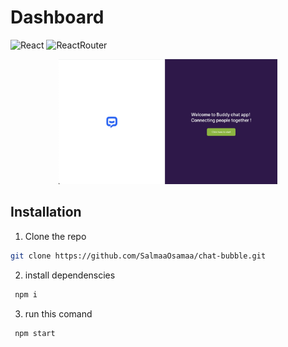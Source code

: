 # Dashboard
![React](https://img.shields.io/badge/React-20232A?style=for-the-badge&logo=react&logoColor=61DAFB)  ![ReactRouter](https://img.shields.io/badge/React_Router-CA4245?style=for-the-badge&logo=react-router&logoColor=white) 


<div align="center" >
<img src="./src/assets//images/readme.jpeg" alt="Logo" width="350" height="200" >
</div>

## Installation
1. Clone the repo 
```sh
git clone https://github.com/SalmaaOsamaa/chat-bubble.git
```

2. install dependenscies
 ```bash
  npm i 
  ```
   
3. run this comand 
```bash
 npm start 

   ```

